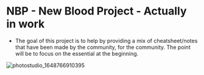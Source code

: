 # NBP - New Blood Project - Actually in work

- The goal of this project is to help by providing a mix of cheatsheet/notes that have been made by the community, for the community. The point will be to focus on the essential at the beginning.

![photostudio_1648766910395](https://user-images.githubusercontent.com/64184513/171076956-59c3a8c4-1b4e-4972-ae4f-4129ca0180e7.png)
